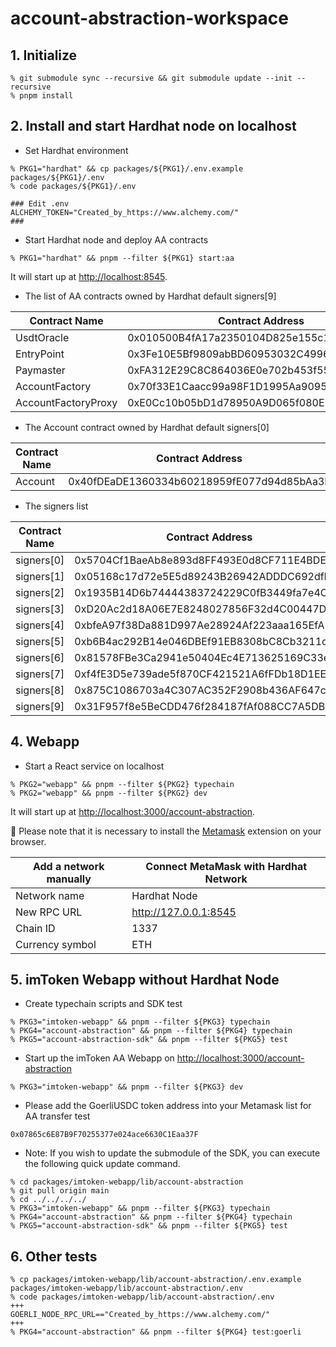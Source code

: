 # account-abstraction-workspace

## 1. Initialize

```shell
% git submodule sync --recursive && git submodule update --init --recursive
% pnpm install
```

## 2. Install and start Hardhat node on localhost

- Set Hardhat environment

```shell
% PKG1="hardhat" && cp packages/${PKG1}/.env.example packages/${PKG1}/.env
% code packages/${PKG1}/.env

### Edit .env
ALCHEMY_TOKEN="Created_by_https://www.alchemy.com/"
###
```

- Start Hardhat node and deploy AA contracts

```
% PKG1="hardhat" && pnpm --filter ${PKG1} start:aa
```

It will start up at [http://localhost:8545](http://localhost:8545).

- The list of AA contracts owned by Hardhat default signers[9]

| Contract Name       | Contract Address                           | Owner      |
| ------------------- | ------------------------------------------ | ---------- |
| UsdtOracle          | 0x010500B4fA17a2350104D825e155c1bC93bfB1Be | signers[9] |
| EntryPoint          | 0x3Fe10E5Bf9809abBD60953032C4996DD7bf07D5c | signers[9] |
| Paymaster           | 0xFA312E29C8C864036E0e702b453f55f6088E4Ea1 | signers[8] |
| AccountFactory      | 0x70f33E1Caacc99a98F1D1995Aa9095255F0de0B4 | signers[9] |
| AccountFactoryProxy | 0xE0Cc10b05bD1d78950A9D065f080E2Aa308839a6 | signers[9] |

- The Account contract owned by Hardhat default signers[0]

| Contract Name | Contract Address                           | Owner      |
| ------------- | ------------------------------------------ | ---------- |
| Account       | 0x40fDEaDE1360334b60218959fE077d94d85bAa3F | signers[0] |

- The signers list

| Contract Name | Contract Address                           |
| ------------- | ------------------------------------------ |
| signers[0]    | 0x5704Cf1BaeAb8e893d8FF493E0d8CF711E4BDE99 |
| signers[1]    | 0x05168c17d72e5E5d89243B26942ADDDC692dfB70 |
| signers[2]    | 0x1935B14D6b74444383724229C0fB3449fa7e4C2f |
| signers[3]    | 0xD20Ac2d18A06E7E8248027856F32d4C00447Df39 |
| signers[4]    | 0xbfeA97f38Da881D997Ae28924Af223aaa165EfA9 |
| signers[5]    | 0xb6B4ac292B14e046DBEf91EB8308bC8Cb3211c92 |
| signers[6]    | 0x81578FBe3Ca2941e50404Ec4E713625169C33e53 |
| signers[7]    | 0xf4fE3D5e739ade5f870CF421521A6fFDb18D1EE5 |
| signers[8]    | 0x875C1086703a4C307AC352F2908b436AF647cE8e |
| signers[9]    | 0x31F957f8e5BeCDD476f284187fAf088CC7A5DB67 |

## 4. Webapp

- Start a React service on localhost

```shell
% PKG2="webapp" && pnpm --filter ${PKG2} typechain
% PKG2="webapp" && pnpm --filter ${PKG2} dev
```

It will start up at [http://localhost:3000/account-abstraction](http://localhost:3000/account-abstraction).

:notebook_with_decorative_cover: Please note that it is necessary to install the [Metamask](https://metamask.io/download/) extension on your browser.

| Add a network manually | Connect MetaMask with Hardhat Network |
| ---------------------- | ------------------------------------- |
| Network name           | Hardhat Node                          |
| New RPC URL            | http://127.0.0.1:8545                 |
| Chain ID               | 1337                                  |
| Currency symbol        | ETH                                   |

## 5. imToken Webapp without Hardhat Node

- Create typechain scripts and SDK test

```shell
% PKG3="imtoken-webapp" && pnpm --filter ${PKG3} typechain
% PKG4="account-abstraction" && pnpm --filter ${PKG4} typechain
% PKG5="account-abstraction-sdk" && pnpm --filter ${PKG5} test
```

- Start up the imToken AA Webapp on [http://localhost:3000/account-abstraction](http://localhost:3000/account-abstraction)

```shell
% PKG3="imtoken-webapp" && pnpm --filter ${PKG3} dev
```

- Please add the GoerliUSDC token address into your Metamask list for AA transfer test

```
0x07865c6E87B9F70255377e024ace6630C1Eaa37F
```

- Note: If you wish to update the submodule of the SDK, you can execute the following quick update command.

```shell
% cd packages/imtoken-webapp/lib/account-abstraction
% git pull origin main
% cd ../../../../
% PKG3="imtoken-webapp" && pnpm --filter ${PKG3} typechain
% PKG4="account-abstraction" && pnpm --filter ${PKG4} typechain
% PKG5="account-abstraction-sdk" && pnpm --filter ${PKG5} test
```

## 6. Other tests

```shell
% cp packages/imtoken-webapp/lib/account-abstraction/.env.example packages/imtoken-webapp/lib/account-abstraction/.env
% code packages/imtoken-webapp/lib/account-abstraction/.env
+++
GOERLI_NODE_RPC_URL=="Created_by_https://www.alchemy.com/"
+++
% PKG4="account-abstraction" && pnpm --filter ${PKG4} test:goerli
```
